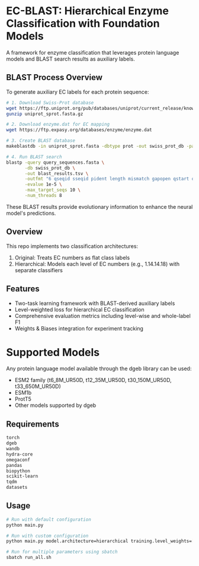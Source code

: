 # EC-BLAST: Hierarchical Enzyme Classification with Foundation Models

A framework for enzyme classification that leverages protein language models and BLAST search results as auxiliary labels.

## BLAST Process Overview

To generate auxiliary EC labels for each protein sequence:

```bash
# 1. Download Swiss-Prot database
wget https://ftp.uniprot.org/pub/databases/uniprot/current_release/knowledgebase/complete/uniprot_sprot.fasta.gz
gunzip uniprot_sprot.fasta.gz

# 2. Download enzyme.dat for EC mapping
wget https://ftp.expasy.org/databases/enzyme/enzyme.dat

# 3. Create BLAST database
makeblastdb -in uniprot_sprot.fasta -dbtype prot -out swiss_prot_db -parse_seqids

# 4. Run BLAST search
blastp -query query_sequences.fasta \
       -db swiss_prot_db \
       -out blast_results.tsv \
       -outfmt "6 qseqid sseqid pident length mismatch gapopen qstart qend sstart send evalue bitscore" \
       -evalue 1e-5 \
       -max_target_seqs 10 \
       -num_threads 8
```

These BLAST results provide evolutionary information to enhance the neural model's predictions.

## Overview
This repo implements two classification architectures:

1. Original: Treats EC numbers as flat class labels
2. Hierarchical: Models each level of EC numbers (e.g., 1.14.14.18) with separate classifiers

## Features

- Two-task learning framework with BLAST-derived auxiliary labels
- Level-weighted loss for hierarchical EC classification
- Comprehensive evaluation metrics including level-wise and whole-label F1
- Weights & Biases integration for experiment tracking

# Supported Models
Any protein language model available through the dgeb library can be used:

- ESM2 family (t6_8M_UR50D, t12_35M_UR50D, t30_150M_UR50D, t33_650M_UR50D)
- ESM1b
- ProtT5
- Other models supported by dgeb

## Requirements
```bash
torch
dgeb
wandb
hydra-core
omegaconf
pandas
biopython
scikit-learn
tqdm
datasets
```

## Usage
```bash
# Run with default configuration
python main.py

# Run with custom configuration
python main.py model.architecture=hierarchical training.level_weights=[0.5,0.3,0.1,0.1]

# Run for multiple parameters using sbatch
sbatch run_all.sh
```